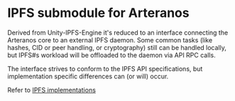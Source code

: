 # IPFS submodule for Arteranos

Derived from Unity-IPFS-Engine it's reduced to an interface connecting the Arteranos core to an external IPFS daemon. Some common tasks (like hashes, CID or peer handling, or cryptography) still can be handled locally, but IPFS#s workload will be offloaded to the daemon via API RPC calls.

The interface strives to conform to the IPFS API specifications, but implementation specific differences can (or will) occur.

Refer to [IPFS implementations](https://docs.ipfs.tech/concepts/ipfs-implementations/#popular-or-actively-maintained)
